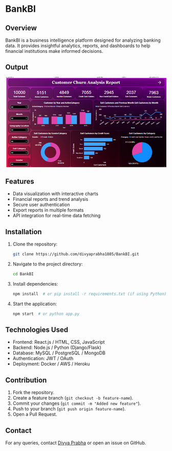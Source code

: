 # BankBI

## Overview
BankBI is a business intelligence platform designed for analyzing banking data. It provides insightful analytics, reports, and dashboards to help financial institutions make informed decisions.

## Output
![Screenshot Description](img.png)

## Features
- Data visualization with interactive charts
- Financial reports and trend analysis
- Secure user authentication
- Export reports in multiple formats
- API integration for real-time data fetching

## Installation
1. Clone the repository:
   ```sh
   git clone https://github.com/divyaprabha1805/BankBI.git
   ```
2. Navigate to the project directory:
   ```sh
   cd BankBI
   ```
3. Install dependencies:
   ```sh
   npm install  # or pip install -r requirements.txt (if using Python)
   ```
4. Start the application:
   ```sh
   npm start  # or python app.py
   ```

## Technologies Used
- Frontend: React.js / HTML, CSS, JavaScript
- Backend: Node.js / Python (Django/Flask)
- Database: MySQL / PostgreSQL / MongoDB
- Authentication: JWT / OAuth
- Deployment: Docker / AWS / Heroku

## Contribution
1. Fork the repository.
2. Create a feature branch (`git checkout -b feature-name`).
3. Commit your changes (`git commit -m "Added new feature"`).
4. Push to your branch (`git push origin feature-name`).
5. Open a Pull Request.

## Contact
For any queries, contact [Divya Prabha](mailto:divyaprabha@example.com) or open an issue on GitHub.

